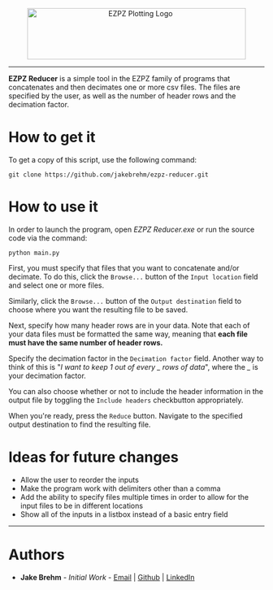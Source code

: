 <p align="center">
  <img src="https://github.com/jakebrehm/ezpz-reducer/blob/master/Assets/logo.png" width="430" height="101" alt="EZPZ Plotting Logo"/>
</p>

---

**EZPZ Reducer** is a simple tool in the EZPZ family of programs that concatenates and then decimates one or more csv files. The files are specified by the user, as well as the number of header rows and the decimation factor.

# How to get it

To get a copy of this script, use the following command:
```
git clone https://github.com/jakebrehm/ezpz-reducer.git
```

# How to use it

In order to launch the program, open *EZPZ Reducer.exe* or run the source code via the command:

```
python main.py
```

First, you must specify that files that you want to concatenate and/or decimate. To do this, click the `Browse...` button of the `Input location` field and select one or more files.

Similarly, click the `Browse...` button of the `Output destination` field to choose where you want the resulting file to be saved.

Next, specify how many header rows are in your data. Note that each of your data files must be formatted the same way, meaning that **each file must have the same number of header rows.**

Specify the decimation factor in the `Decimation factor` field. Another way to think of this is "*I want to keep 1 out of every _ rows of data*", where the *_* is your decimation factor.

You can also choose whether or not to include the header information in the output file by toggling the `Include headers` checkbutton appropriately.

When you're ready, press the `Reduce` button. Navigate to the specified output destination to find the resulting file.

# Ideas for future changes
- Allow the user to reorder the inputs
- Make the program work with delimiters other than a comma
- Add the ability to specify files multiple times in order to allow for the input files to be in different locations
- Show all of the inputs in a listbox instead of a basic entry field

---

# Authors
- **Jake Brehm** - *Initial Work* - [Email](mailto:jbrehm@tactair.com) | [Github](http://github.com/jakebrehm) | [LinkedIn](http://linkedin.com/in/jacobbrehm)